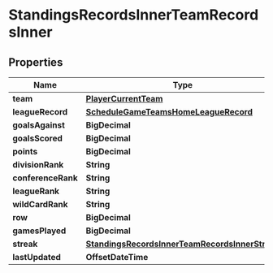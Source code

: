 

# StandingsRecordsInnerTeamRecordsInner


## Properties

| Name | Type | Description | Notes |
|------------ | ------------- | ------------- | -------------|
|**team** | [**PlayerCurrentTeam**](PlayerCurrentTeam.md) |  |  [optional] |
|**leagueRecord** | [**ScheduleGameTeamsHomeLeagueRecord**](ScheduleGameTeamsHomeLeagueRecord.md) |  |  [optional] |
|**goalsAgainst** | **BigDecimal** |  |  [optional] |
|**goalsScored** | **BigDecimal** |  |  [optional] |
|**points** | **BigDecimal** |  |  [optional] |
|**divisionRank** | **String** |  |  [optional] |
|**conferenceRank** | **String** |  |  [optional] |
|**leagueRank** | **String** |  |  [optional] |
|**wildCardRank** | **String** |  |  [optional] |
|**row** | **BigDecimal** |  |  [optional] |
|**gamesPlayed** | **BigDecimal** |  |  [optional] |
|**streak** | [**StandingsRecordsInnerTeamRecordsInnerStreak**](StandingsRecordsInnerTeamRecordsInnerStreak.md) |  |  [optional] |
|**lastUpdated** | **OffsetDateTime** |  |  [optional] |



